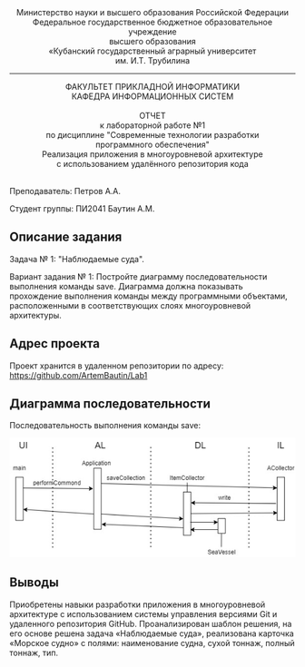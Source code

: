 <div align="center">
Министерство науки и высшего образования Российской Федерации <br />
Федеральное государственное бюджетное образовательное учреждение <br />
высшего образования <br />
«Кубанский государственный аграрный университет <br />
им. И.Т. Трубилина
</div>
<hr />
<div align="center">
ФАКУЛЬТЕТ ПРИКЛАДНОЙ ИНФОРМАТИКИ <br />
КАФЕДРА ИНФОРМАЦИОННЫХ СИСТЕМ
</div>
<br />
<div align="center">
ОТЧЕТ <br />
к лабораторной работе №1 <br />
по дисциплине "Современные технологии разработки <br />
программного обеспечения" <br />
Реализация приложения в многоуровневой архитектуре <br />
с использованием удалённого репозитория кода
</div>
<br />

Преподаватель: Петров А.А.

Студент группы: ПИ2041 Баутин А.М.

## Описание задания

Задача № 1: "Наблюдаемые суда".

Вариант задания № 1: Постройте диаграмму последовательности выполнения команды save. Диаграмма должна показывать прохождение выполнения команды между программными объектами, расположенными в соответствующих слоях многоуровневой архитектуры.

## Адрес проекта

Проект хранится в удаленном репозитории по адресу: https://github.com/ArtemBautin/Lab1

## Диаграмма последовательности

Последовательность выполнения команды save:

![Последовательность выполнения команды save](doc/Save.JPG)

## Выводы

Приобретены навыки разработки приложения в многоуровневой архитектуре с использованием системы управления версиями Git и удаленного репозитория GitHub. Проанализирован шаблон решения, на его основе решена задача «Наблюдаемые суда», реализована карточка «Морское судно» с полями: наименование судна, сухой тоннаж, полный тоннаж, тип.
